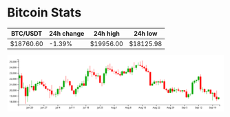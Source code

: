 # Bitcoin Stats

BTC/USDT|24h change|24h high|24h low|
|---|---|---|---|
|$18760.60|-1.39%|$19956.00|$18125.98|

<img src="./chart.svg">
